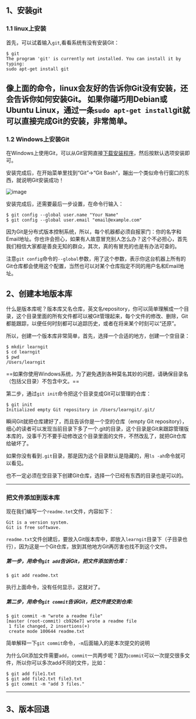 ## 1、安装git
### 1.1 linux上安装
首先，可以试着输入`git`,看看系统有没有安装Git：

```
$ git
The program 'git' is currently not installed. You can install it by typing:
sudo apt-get install git
```
像上面的命令，linux会友好的告诉你Git没有安装，还会告诉你如何安装Git。
如果你碰巧用Debian或Ubuntu Linux，通过一条`sudo apt-get install`git就可以直接完成Git的安装，非常简单。
-----
### 1.2 Windows上安装Git
在Windows上使用Git，可以从Git官网直接[下载安装程序](https://git-scm.com/downloads)，然后按默认选项安装即可。

安装完成后，在开始菜单里找到“Git”->“Git Bash”，蹦出一个类似命令行窗口的东西，就说明Git安装成功！

![image](https://cdn.liaoxuefeng.com/cdn/files/attachments/001384907073134ef6feff559cf4ce3a2c5c588d2831c0a000/0)

安装完成后，还需要最后一步设置，在命令行输入：
```
$ git config --global user.name "Your Name"
$ git config --global user.email "email@example.com"
```
因为Git是分布式版本控制系统，所以，每个机器都必须自报家门：你的名字和Email地址。你也许会担心，如果有人故意冒充别人怎么办？这个不必担心，首先我们相信大家都是善良无知的群众，其次，真的有冒充的也是有办法可查的。

注意`git config`命令的`--global`参数，用了这个参数，表示你这台机器上所有的Git仓库都会使用这个配置，当然也可以对某个仓库指定不同的用户名和Email地址。

## 2、创建本地版本库
什么是版本库呢？版本库又名仓库，英文名repository，你可以简单理解成一个目录，这个目录里面的所有文件都可以被Git管理起来，每个文件的修改、删除，Git都能跟踪，以便任何时刻都可以追踪历史，或者在将来某个时刻可以“还原”。

所以，创建一个版本库非常简单，首先，选择一个合适的地方，创建一个空目录：
```
$ mkdir learngit
$ cd learngit
$ pwd
/Users/learngit
```
==如果你使用Windows系统，为了避免遇到各种莫名其妙的问题，请确保目录名（包括父目录）不包含中文。==

第二步，通过`git init`命令把这个目录变成Git可以管理的仓库：

```
$ git init
Initialized empty Git repository in /Users/learngit/.git/
```
瞬间Git就把仓库建好了，而且告诉你是一个空的仓库（empty Git repository），细心的读者可以发现当前目录下多了一个.git的目录，这个目录是Git来跟踪管理版本库的，没事千万不要手动修改这个目录里面的文件，不然改乱了，就把Git仓库给破坏了。

如果你没有看到`.git`目录，那是因为这个目录默认是隐藏的，用`ls -ah`命令就可以看见。

也不一定必须在空目录下创建Git仓库，选择一个已经有东西的目录也是可以的。

-------
### 把文件添加到版本库

现在我们编写一个`readme.tet`文件，内容如下：
```
Git is a version system.
Git is free softwave.
```
`readme.txt`文件创建后，要放入Git版本库中，即放入`learngit`目录下（子目录也行），因为这是一个Git仓库，放到其他地方Git再厉害也找不到这个文件。

##### 第一步，用命令`git add`告诉Git，把文件添加到仓库：
```
$ git add readme.txt
```
执行上面命令，没有任何显示，这就对了。

##### 第二步，用命令`git commit`告诉Git，把文件提交到仓库:

```
$ git commit -m "wrote a readme file"
[master (root-commit) cb926e7] wrote a readme file
 1 file changed, 2 insertions(+)
 create mode 100644 readme.txt
```

简单解释一下`git commit`命令，`-m`后面输入的是本次提交的说明

为什么Git添加文件需要`add`，`commit`一共两步呢？因为`commit`可以一次提交很多文件，所以你可以多次add不同的文件，比如：
```
$ git add file1.txt
$ git add file2.txt file3.txt
$ git commit -m "add 3 files."
```
-----
## 3、版本回退



